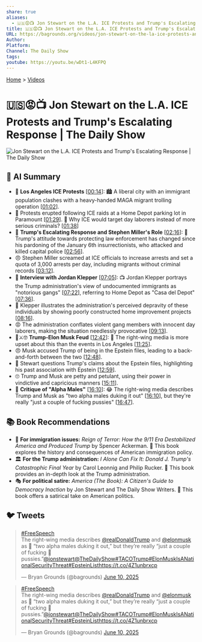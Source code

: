 ```yaml
---
share: true
aliases:
  - 🇺🇸😡📺 Jon Stewart on the L.A. ICE Protests and Trump's Escalating Response | The Daily Show
title: 🇺🇸😡📺 Jon Stewart on the L.A. ICE Protests and Trump's Escalating Response | The Daily Show
URL: https://bagrounds.org/videos/jon-stewart-on-the-la-ice-protests-and-trumps-escalating-response-the-daily-show
Author: 
Platform: 
Channel: The Daily Show
tags: 
youtube: https://youtu.be/wDt1-L4KFPQ
---
```

[Home](../index.md) > [Videos](./index.md)  
# 🇺🇸😡📺 Jon Stewart on the L.A. ICE Protests and Trump's Escalating Response | The Daily Show  
![Jon Stewart on the L.A. ICE Protests and Trump's Escalating Response | The Daily Show](https://youtu.be/wDt1-L4KFPQ)  
  
## 🤖 AI Summary  
* 📍 **Los Angeles ICE Protests** \[[00:14](http://www.youtube.com/watch?v=wDt1-L4KFPQ&t=14)\]: 🏙️ A liberal city with an immigrant population clashes with a heavy-handed MAGA migrant trolling operation \[[01:02](http://www.youtube.com/watch?v=wDt1-L4KFPQ&t=62)\].  
* 🚨 Protests erupted following ICE raids at a Home Depot parking lot in Paramount \[[01:29](http://www.youtube.com/watch?v=wDt1-L4KFPQ&t=89)\]. 🤔 Why ICE would target day laborers instead of more serious criminals? \[[01:38](http://www.youtube.com/watch?v=wDt1-L4KFPQ&t=98)\]  
* 📣 **Trump's Escalating Response and Stephen Miller's Role** \[[02:16](http://www.youtube.com/watch?v=wDt1-L4KFPQ&t=136)\]: 🚨 Trump's attitude towards protecting law enforcement has changed since his pardoning of the January 6th insurrectionists, who attacked and killed capital police \[[02:56](http://www.youtube.com/watch?v=wDt1-L4KFPQ&t=176)\].  
* 😠 Stephen Miller screamed at ICE officials to increase arrests and set a quota of 3,000 arrests per day, including migrants without criminal records \[[03:12](http://www.youtube.com/watch?v=wDt1-L4KFPQ&t=192)\].  
* 🎤 **Interview with Jordan Klepper** \[[07:05](http://www.youtube.com/watch?v=wDt1-L4KFPQ&t=425)\]: 📺 Jordan Klepper portrays the Trump administration's view of undocumented immigrants as "notorious gangs" \[[07:22](http://www.youtube.com/watch?v=wDt1-L4KFPQ&t=442)\], referring to Home Depot as "Casa del Depot" \[[07:36](http://www.youtube.com/watch?v=wDt1-L4KFPQ&t=456)\].  
* 🏡 Klepper illustrates the administration's perceived depravity of these individuals by showing poorly constructed home improvement projects \[[08:16](http://www.youtube.com/watch?v=wDt1-L4KFPQ&t=496)\].  
* 😡 The administration conflates violent gang members with innocent day laborers, making the situation needlessly provocative \[[09:13](http://www.youtube.com/watch?v=wDt1-L4KFPQ&t=553)\].  
* 👹⚔️🤓 **Trump-Elon Musk Feud** \[[12:42](http://www.youtube.com/watch?v=wDt1-L4KFPQ&t=762)\]: 📰 The right-wing media is more upset about this than the events in Los Angeles \[[11:25](http://www.youtube.com/watch?v=wDt1-L4KFPQ&t=685)\].  
* 😠 Musk accused Trump of being in the Epstein files, leading to a back-and-forth between the two \[[12:48](http://www.youtube.com/watch?v=wDt1-L4KFPQ&t=768)\].  
* 🤔 Stewart questions Trump's claims about the Epstein files, highlighting his past association with Epstein \[[12:59](http://www.youtube.com/watch?v=wDt1-L4KFPQ&t=779)\].  
* 🙄 Trump and Musk are petty and petulant, using their power in vindictive and capricious manners \[[15:11](http://www.youtube.com/watch?v=wDt1-L4KFPQ&t=911)\].  
* 🤡 **Critique of "Alpha Males"** \[[16:10](http://www.youtube.com/watch?v=wDt1-L4KFPQ&t=970)\]: 😂 The right-wing media describes Trump and Musk as "two alpha males duking it out" \[[16:10](http://www.youtube.com/watch?v=wDt1-L4KFPQ&t=970)\], but they're really "just a couple of fucking pussies" \[[16:47](http://www.youtube.com/watch?v=wDt1-L4KFPQ&t=1007)\].  
  
## 📚 Book Recommendations  
* 🛂 **For immigration issues:** *Reign of Terror: How the 9/11 Era Destabilized America and Produced Trump* by Spencer Ackerman. 📖 This book explores the history and consequences of American immigration policy.  
* 🏛️ **For the Trump administration:** *I Alone Can Fix It: Donald J. Trump's Catastrophic Final Year* by Carol Leonnig and Philip Rucker. 📖 This book provides an in-depth look at the Trump administration.  
* 🎭 **For political satire:** *America (The Book): A Citizen's Guide to Democracy Inaction* by Jon Stewart and The Daily Show Writers. 📖 This book offers a satirical take on American politics.  
  
## 🐦 Tweets  
<blockquote class="twitter-tweet" data-theme="dark"><p lang="en" dir="ltr"><a href="https://twitter.com/hashtag/FreeSpeech?src=hash&amp;ref_src=twsrc%5Etfw">#FreeSpeech</a><br>The right-wing media describes <a href="https://twitter.com/realDonaldTrump?ref_src=twsrc%5Etfw">@realDonaldTrump</a> and <a href="https://twitter.com/elonmusk?ref_src=twsrc%5Etfw">@elonmusk</a> as 🦍 “two alpha males duking it out,” but they’re really “just a couple of fucking 🍑 pussies.”<a href="https://twitter.com/jonstewart?ref_src=twsrc%5Etfw">@jonstewart</a><a href="https://twitter.com/TheDailyShow?ref_src=twsrc%5Etfw">@TheDailyShow</a><a href="https://twitter.com/hashtag/TACOTrump?src=hash&amp;ref_src=twsrc%5Etfw">#TACOTrump</a><a href="https://twitter.com/hashtag/ElonMuskIsANationalSecurityThreat?src=hash&amp;ref_src=twsrc%5Etfw">#ElonMuskIsANationalSecurityThreat</a><a href="https://twitter.com/hashtag/EpsteinList?src=hash&amp;ref_src=twsrc%5Etfw">#EpsteinList</a><a href="https://t.co/4Z1unbrxcp">https://t.co/4Z1unbrxcp</a></p>&mdash; Bryan Grounds (@bagrounds) <a href="https://twitter.com/bagrounds/status/1932499415513940235?ref_src=twsrc%5Etfw">June 10, 2025</a></blockquote> <script async src="https://platform.twitter.com/widgets.js" charset="utf-8"></script>  
  
<blockquote class="twitter-tweet" data-theme="dark"><p lang="en" dir="ltr"><a href="https://twitter.com/hashtag/FreeSpeech?src=hash&amp;ref_src=twsrc%5Etfw">#FreeSpeech</a><br>The right-wing media describes <a href="https://twitter.com/realDonaldTrump?ref_src=twsrc%5Etfw">@realDonaldTrump</a> and <a href="https://twitter.com/elonmusk?ref_src=twsrc%5Etfw">@elonmusk</a> as 🦍 “two alpha males duking it out,” but they’re really “just a couple of fucking 🍑 pussies.”<a href="https://twitter.com/jonstewart?ref_src=twsrc%5Etfw">@jonstewart</a><a href="https://twitter.com/TheDailyShow?ref_src=twsrc%5Etfw">@TheDailyShow</a><a href="https://twitter.com/hashtag/TACOTrump?src=hash&amp;ref_src=twsrc%5Etfw">#TACOTrump</a><a href="https://twitter.com/hashtag/ElonMuskIsANationalSecurityThreat?src=hash&amp;ref_src=twsrc%5Etfw">#ElonMuskIsANationalSecurityThreat</a><a href="https://twitter.com/hashtag/EpsteinList?src=hash&amp;ref_src=twsrc%5Etfw">#EpsteinList</a><a href="https://t.co/4Z1unbrxcp">https://t.co/4Z1unbrxcp</a></p>&mdash; Bryan Grounds (@bagrounds) <a href="https://twitter.com/bagrounds/status/1932499415513940235?ref_src=twsrc%5Etfw">June 10, 2025</a></blockquote> <script async src="https://platform.twitter.com/widgets.js" charset="utf-8"></script>